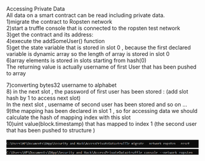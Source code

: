 Accessing Private Data<br />
All data on a smart contract can be read including private data.<br />
1)migrate the contract to Ropsten network<br />
2)start a truffle console that is connected to the ropsten test network<br />
3)get the contract and its address: <br />
4)execute the addSomeUser() function<br />
5)get the state variable that is stored in slot 0 , because the first declared variable is dynamic array so the length of array is stored in slot 0 <br />
6)array elements is stored in slots starting from hash(0) <br />
The returning value is actually username of first User that has been pushed to array <br />

7)converting bytes32 username to alphabet <br />
8) in the next slot , the password of first user has been stored : (add slot hash by 1 to access next slot) <br />
In the next slot , username of second user has been stored and so on … 
9)the mapping has been declared in slot 1 , so for accessing data we should calculate the hash of mapping index with this slot <br />
10)uint value(block.timestamp) that has mapped to index 1 (the second user that has been pushed to structure ) <br />
 <br />
![](images/1.png)
![](images/2.png)